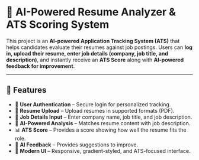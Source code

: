 # 📄 AI-Powered Resume Analyzer & ATS Scoring System

This project is an **AI-powered Application Tracking System (ATS)** that helps candidates evaluate their resumes against job postings. Users can **log in, upload their resume, enter job details (company, job title, and description)**, and instantly receive an **ATS Score** along with **AI-powered feedback for improvement**.

---

## 🚀 Features

* 🔐 **User Authentication** – Secure login for personalized tracking.
* 📂 **Resume Upload** – Upload resumes in supported formats (PDF).
* 🏢 **Job Details Input** – Enter company name, job title, and job description.
* 🤖 **AI-Powered Analysis** – Matches resume content with job description.
* 📊 **ATS Score** – Provides a score showing how well the resume fits the role.
* 📝 **AI Feedback** – Provides suggestions to improve.
* 🎨 **Modern UI** – Responsive, gradient-styled, and ATS-focused interface.
